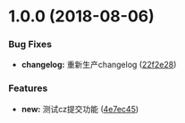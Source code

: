 <a name="1.0.0"></a>
# 1.0.0 (2018-08-06)


### Bug Fixes

* **changelog:** 重新生产changelog ([22f2e28](https://github.com/gaoguojie/demo/commit/22f2e28))


### Features

* **new:** 测试cz提交功能 ([4e7ec45](https://github.com/gaoguojie/demo/commit/4e7ec45))



